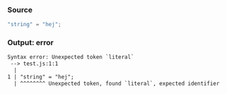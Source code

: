 ### Source
```js
"string" = "hej";
```

### Output: error
```txt
Syntax error: Unexpected token `literal`
 --> test.js:1:1
  |
1 | "string" = "hej";
  | ^^^^^^^^ Unexpected token, found `literal`, expected identifier
```
